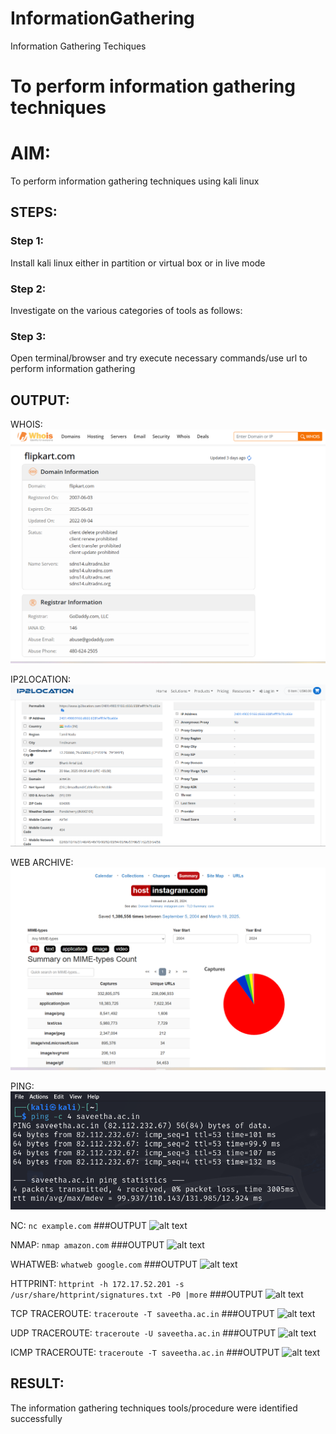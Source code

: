 # InformationGathering
Information Gathering Techiques

# To perform information gathering techniques

# AIM:

To perform information gathering techniques using kali linux 

## STEPS:

### Step 1:

Install kali linux either in partition or virtual box or in live mode

### Step 2:

Investigate on the various categories of tools as follows:

### Step 3:
Open terminal/browser and try execute necessary commands/use url to perform information gathering


## OUTPUT:
WHOIS:
![alt text](whois.png)

IP2LOCATION:
![alt text](ip2.png)

WEB ARCHIVE:
![alt text](<web archive.png>)

PING:
![alt text](ping.png)

NC:
```nc example.com```
###OUTPUT
![alt text](nc.png)

NMAP:
```nmap amazon.com```
###OUTPUT
![alt text](nmap.png)

WHATWEB:
```whatweb google.com```
###OUTPUT
![alt text](whatweb.png)

HTTPRINT:
```httprint -h 172.17.52.201 -s /usr/share/httprint/signatures.txt -P0 |more```
###OUTPUT
![alt text](httprint.png)

TCP TRACEROUTE:
```traceroute -T saveetha.ac.in```
###OUTPUT
![alt text](<traceroute T.png>)

UDP TRACEROUTE:
```traceroute -U saveetha.ac.in```
###OUTPUT
![alt text](<traceroute U.png>)

ICMP TRACEROUTE:
```traceroute -T saveetha.ac.in```
###OUTPUT
![alt text](traceroute.png)


## RESULT:
The information gathering techniques tools/procedure were  identified successfully

